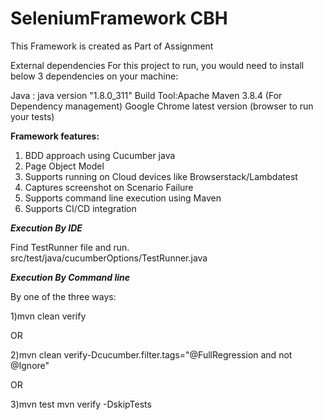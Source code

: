 
# SeleniumFramework CBH

This Framework is created as Part of Assignment


External dependencies
For this project to run, you would need to install below 3 dependencies on your machine:

Java : java version "1.8.0_311" 
Build Tool:Apache Maven 3.8.4 (For Dependency management)
Google Chrome latest version (browser to run your tests)

**Framework features:**
1. BDD approach using Cucumber java
2. Page Object Model 
3. Supports running on Cloud devices like Browserstack/Lambdatest
4. Captures screenshot on Scenario Failure
5. Supports command line execution using Maven
6. Supports CI/CD integration 


***Execution By IDE***

Find TestRunner file and run.
src/test/java/cucumberOptions/TestRunner.java

***Execution By Command line***

By one of the three ways:

1)mvn clean verify

OR

2)mvn clean verify-Dcucumber.filter.tags="@FullRegression and
not @Ignore"

OR

3)mvn test
mvn verify -DskipTests





